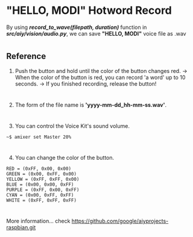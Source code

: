 # "HELLO, MODI" Hotword Record

By using ***record_to_wave(filepath, duration)*** function in ***src/aiy/vision/audio.py***, we can save **"HELLO, MODI"** voice file as .wav     
#
## Reference  

1. Push the button and hold until the color of the button changes red.
-> When the color of the button is red, you can record 'a word' up to 10 seconds.
-> If you finished recording, release the button!
#
2. The form of the file name is **'yyyy-mm-dd_hh-mm-ss.wav'**. 
#
3. You can control the Voice Kit's sound volume.
```
~$ amixer set Master 20%
```
#

4. You can change the color of the button. 

```
RED = (0xFF, 0x00, 0x00)    
GREEN = (0x00, 0xFF, 0x00)  
YELLOW = (0xFF, 0xFF, 0x00) 
BLUE = (0x00, 0x00, 0xFF)   
PURPLE = (0xFF, 0x00, 0xFF) 
CYAN = (0x00, 0xFF, 0xFF)   
WHITE = (0xFF, 0xFF, 0xFF)  
```
#

More information... check https://github.com/google/aiyprojects-raspbian.git
#




